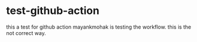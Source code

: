 # test-github-action
this a test for github action
mayankmohak is testing the workflow.
this is the not correct way.
